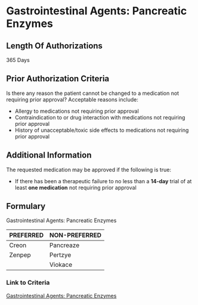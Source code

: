 # Gastrointestinal Agents: Pancreatic Enzymes

## Length Of Authorizations

365 Days

## Prior Authorization Criteria

Is there any reason the patient cannot be changed to a medication not requiring prior approval? Acceptable reasons include:

-   Allergy to medications not requiring prior approval
-   Contraindication to or drug interaction with medications not requiring prior approval
-   History of unacceptable/toxic side effects to medications not requiring prior approval

## Additional Information

The requested medication may be approved if the following is true:

-   If there has been a therapeutic failure to no less than a **14-day** trial of at least **one medication** not requiring prior approval

## Formulary

Gastrointestinal Agents: Pancreatic Enzymes

| PREFERRED | NON-PREFERRED |
|-----------|---------------|
| Creon     | Pancreaze     |
| Zenpep    | Pertzye       |
|           | Viokace       |

### Link to Criteria

[Gastrointestinal Agents: Pancreatic Enzymes](https://pharmacy.medicaid.ohio.gov/sites/default/files/20220415_UPDL_Criteria_FINAL_.pdf#page=62)
